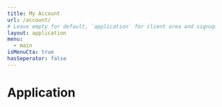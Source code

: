 ```yaml
---
title: My Account
url: /account/
# Leave empty for default, `application` for client area and signup
layout: application
menu:
  - main
isMenuCta: true
hasSeperator: false
---
```

# Application